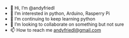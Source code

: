 - 👋 Hi, I’m @andyfriedl
- 👀 I’m interested in python, Arduino, Rasperry Pi
- 🌱 I’m continuing to keep learning python
- 💞️ I’m looking to collaborate on something but not sure
- 📫 How to reach me andyfriedl@gmail.com

<!---
andyfriedl/andyfriedl is a ✨ special ✨ repository because its `README.md` (this file) appears on your GitHub profile.
You can click the Preview link to take a look at your changes.
--->
